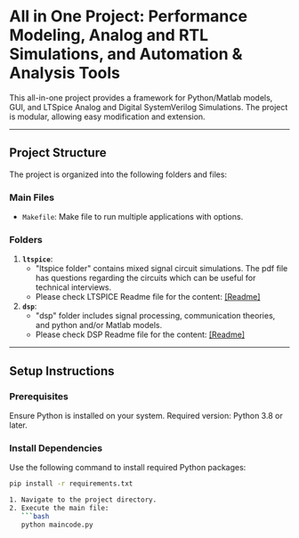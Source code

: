 # All in One Project: Performance Modeling, Analog and RTL Simulations, and Automation & Analysis Tools

This all-in-one project provides a framework for Python/Matlab models, GUI, and LTSpice Analog and Digital SystemVerilog Simulations. The project is modular, allowing easy modification and extension.

---

## Project Structure
The project is organized into the following folders and files:

### Main Files
- `Makefile`: Make file to run multiple applications with options.

### Folders
1. **`ltspice`**:
   - "ltspice folder" contains mixed signal circuit simulations. The pdf file has questions regarding the circuits which can be useful for technical interviews.
   - Please check LTSPICE Readme file for the content: [[Readme]](/ltspice/readme.md)
2. **`dsp`**:
   - "dsp" folder includes signal processing, communication theories, and python and/or Matlab models.
   - Please check DSP Readme file for the content: [[Readme]](/dsp/readme.md)
---

## Setup Instructions

### Prerequisites
Ensure Python is installed on your system. Required version: Python 3.8 or later.

### Install Dependencies
Use the following command to install required Python packages:
```bash
pip install -r requirements.txt

1. Navigate to the project directory.
2. Execute the main file:
   ```bash
   python maincode.py
